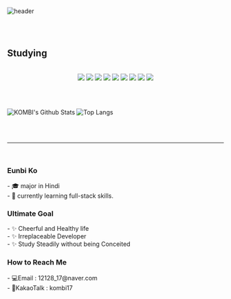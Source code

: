 <br>

![header](https://capsule-render.vercel.app/api?type=cylinder&color=auto&height=200&section=header&text=welcome%20to%20KOMBI's%20Github&fontSize=50&animation=fadeIn)

<br>
<br>

<!-- 공부했거나 써본 기술 -->
<h2>Studying</h2><br>

<div align="center">
    <img src="https://img.shields.io/badge/Java-007396?style=for-the-badge&logo=java&logoColor=white">  
    <img src="https://img.shields.io/badge/Spring-6DB33F?style=for-the-badge&logo=Spring&logoColor=white">  
    <img src="https://img.shields.io/badge/oracle-F80000?style=for-the-badge&logo=oracle&logoColor=white">  
    <img src="https://img.shields.io/badge/github-181717?style=for-the-badge&logo=github&logoColor=white">  
    <img src="https://img.shields.io/badge/eclipse-blue?style=for-the-badge&logo=eclipse&logoColor=white">  
    <img src="https://img.shields.io/badge/html-E34F26?style=for-the-badge&logo=html5&logoColor=white"> 
    <img src="https://img.shields.io/badge/css-1572B6?style=for-the-badge&logo=css3&logoColor=white">   
    <img src="https://img.shields.io/badge/javascript-F7DF1E?style=for-the-badge&logo=javascript&logoColor=black">  
    <img src="https://img.shields.io/badge/jquery-0769AD?style=for-the-badge&logo=jquery&logoColor=white"> 
</div>

<br><br>

<!-- 나의 깃허브 상태 - 깃허브에 대한 평가 -->
![KOMBI's Github Stats](https://github-readme-stats.vercel.app/api?username=kombi17&show_icons=true)
![Top Langs](https://github-readme-stats.vercel.app/api/top-langs/?username=kombi17&layout=compact&hide_border=true)

<br><br>


<hr> <br>
<!-- 내 소개 -->
<h3>Eunbi Ko</h3>
- 🎓 major in Hindi <br>
- 🌱 currently learning full-stack skills. 

<br>

<h3>Ultimate Goal</h3>
- ✨ Cheerful and Healthy life <br>
- ✨ Irreplaceable Developer <br>
- ✨ Study Steadily without being Conceited

<br>
    
<h3>How to Reach Me</h3>
- 💻Email : 12128_17@naver.com <br>
- 📱KakaoTalk : kombi17 





